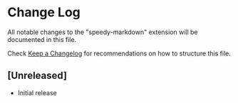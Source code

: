 # Change Log

All notable changes to the "speedy-markdown" extension will be documented in this file.

Check [Keep a Changelog](http://keepachangelog.com/) for recommendations on how to structure this file.

## [Unreleased]

- Initial release
